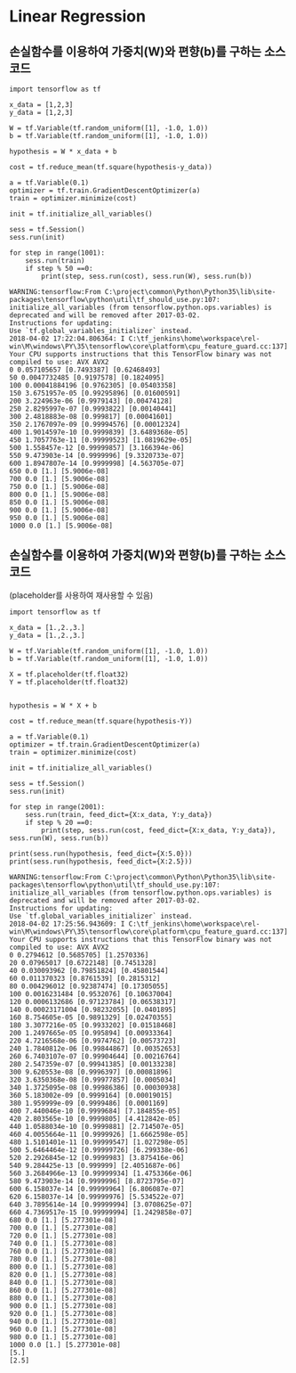 # Linear Regression
## 손실함수를 이용하여 가중치(W)와 편향(b)를 구하는 소스코드
<pre><code>import tensorflow as tf

x_data = [1,2,3]
y_data = [1,2,3]

W = tf.Variable(tf.random_uniform([1], -1.0, 1.0))
b = tf.Variable(tf.random_uniform([1], -1.0, 1.0))

hypothesis = W * x_data + b

cost = tf.reduce_mean(tf.square(hypothesis-y_data))

a = tf.Variable(0.1)
optimizer = tf.train.GradientDescentOptimizer(a)
train = optimizer.minimize(cost)

init = tf.initialize_all_variables()

sess = tf.Session()
sess.run(init)

for step in range(1001):
    sess.run(train)
    if step % 50 ==0:
        print(step, sess.run(cost), sess.run(W), sess.run(b))
</code></pre>

<pre><code>WARNING:tensorflow:From C:\project\common\Python\Python35\lib\site-packages\tensorflow\python\util\tf_should_use.py:107: initialize_all_variables (from tensorflow.python.ops.variables) is deprecated and will be removed after 2017-03-02.
Instructions for updating:
Use `tf.global_variables_initializer` instead.
2018-04-02 17:22:04.806364: I C:\tf_jenkins\home\workspace\rel-win\M\windows\PY\35\tensorflow\core\platform\cpu_feature_guard.cc:137] Your CPU supports instructions that this TensorFlow binary was not compiled to use: AVX AVX2
0 0.057105657 [0.7493387] [0.62468493]
50 0.0047732485 [0.9197578] [0.1824095]
100 0.00041884196 [0.9762305] [0.05403358]
150 3.6751957e-05 [0.99295896] [0.01600591]
200 3.224963e-06 [0.9979143] [0.00474128]
250 2.8295997e-07 [0.9993822] [0.00140441]
300 2.4818883e-08 [0.999817] [0.00041601]
350 2.1767097e-09 [0.99994576] [0.00012324]
400 1.9014597e-10 [0.9999839] [3.6489368e-05]
450 1.7057763e-11 [0.99999523] [1.0819629e-05]
500 1.558457e-12 [0.99999857] [3.166394e-06]
550 9.473903e-14 [0.9999996] [9.3320733e-07]
600 1.8947807e-14 [0.9999998] [4.563705e-07]
650 0.0 [1.] [5.9006e-08]
700 0.0 [1.] [5.9006e-08]
750 0.0 [1.] [5.9006e-08]
800 0.0 [1.] [5.9006e-08]
850 0.0 [1.] [5.9006e-08]
900 0.0 [1.] [5.9006e-08]
950 0.0 [1.] [5.9006e-08]
1000 0.0 [1.] [5.9006e-08]
</code></pre>

## 손실함수를 이용하여 가중치(W)와 편향(b)를 구하는 소스코드  
(placeholder를 사용하여 재사용할 수 있음)
<pre><code>import tensorflow as tf

x_data = [1.,2.,3.]
y_data = [1.,2.,3.]

W = tf.Variable(tf.random_uniform([1], -1.0, 1.0))
b = tf.Variable(tf.random_uniform([1], -1.0, 1.0))

X = tf.placeholder(tf.float32)
Y = tf.placeholder(tf.float32)


hypothesis = W * X + b

cost = tf.reduce_mean(tf.square(hypothesis-Y))

a = tf.Variable(0.1)
optimizer = tf.train.GradientDescentOptimizer(a)
train = optimizer.minimize(cost)

init = tf.initialize_all_variables()

sess = tf.Session()
sess.run(init)

for step in range(2001):
    sess.run(train, feed_dict={X:x_data, Y:y_data})
    if step % 20 ==0:
        print(step, sess.run(cost, feed_dict={X:x_data, Y:y_data}), sess.run(W), sess.run(b))

print(sess.run(hypothesis, feed_dict={X:5.0}))
print(sess.run(hypothesis, feed_dict={X:2.5}))
</code></pre>

<pre><code>WARNING:tensorflow:From C:\project\common\Python\Python35\lib\site-packages\tensorflow\python\util\tf_should_use.py:107: initialize_all_variables (from tensorflow.python.ops.variables) is deprecated and will be removed after 2017-03-02.
Instructions for updating:
Use `tf.global_variables_initializer` instead.
2018-04-02 17:25:56.943609: I C:\tf_jenkins\home\workspace\rel-win\M\windows\PY\35\tensorflow\core\platform\cpu_feature_guard.cc:137] Your CPU supports instructions that this TensorFlow binary was not compiled to use: AVX AVX2
0 0.2794612 [0.5685705] [1.2570336]
20 0.07965017 [0.6722148] [0.7451328]
40 0.030093962 [0.79851824] [0.45801544]
60 0.011370323 [0.8761539] [0.2815312]
80 0.004296012 [0.92387474] [0.17305055]
100 0.0016231484 [0.9532076] [0.10637004]
120 0.0006132686 [0.97123784] [0.06538317]
140 0.00023171004 [0.98232055] [0.0401895]
160 8.754605e-05 [0.9891329] [0.02470355]
180 3.3077216e-05 [0.9933202] [0.01518468]
200 1.2497665e-05 [0.995894] [0.00933364]
220 4.7216568e-06 [0.9974762] [0.00573723]
240 1.7840812e-06 [0.99844867] [0.00352653]
260 6.7403107e-07 [0.99904644] [0.00216764]
280 2.547359e-07 [0.99941385] [0.00133238]
300 9.620553e-08 [0.9996397] [0.00081896]
320 3.6350368e-08 [0.99977857] [0.0005034]
340 1.3725095e-08 [0.99986386] [0.00030938]
360 5.183002e-09 [0.9999164] [0.00019015]
380 1.959999e-09 [0.9999486] [0.0001169]
400 7.440046e-10 [0.9999684] [7.184855e-05]
420 2.803565e-10 [0.9999805] [4.412842e-05]
440 1.0588034e-10 [0.9999881] [2.714507e-05]
460 4.0055664e-11 [0.9999926] [1.6662598e-05]
480 1.5101401e-11 [0.99999547] [1.027298e-05]
500 5.6464464e-12 [0.99999726] [6.299338e-06]
520 2.2926845e-12 [0.9999983] [3.875416e-06]
540 9.284425e-13 [0.999999] [2.4051687e-06]
560 3.2684966e-13 [0.99999934] [1.4753366e-06]
580 9.473903e-14 [0.9999996] [8.8723795e-07]
600 6.158037e-14 [0.99999964] [6.806087e-07]
620 6.158037e-14 [0.99999976] [5.534522e-07]
640 3.7895614e-14 [0.99999994] [3.0708625e-07]
660 4.7369517e-15 [0.99999994] [1.2429858e-07]
680 0.0 [1.] [5.277301e-08]
700 0.0 [1.] [5.277301e-08]
720 0.0 [1.] [5.277301e-08]
740 0.0 [1.] [5.277301e-08]
760 0.0 [1.] [5.277301e-08]
780 0.0 [1.] [5.277301e-08]
800 0.0 [1.] [5.277301e-08]
820 0.0 [1.] [5.277301e-08]
840 0.0 [1.] [5.277301e-08]
860 0.0 [1.] [5.277301e-08]
880 0.0 [1.] [5.277301e-08]
900 0.0 [1.] [5.277301e-08]
920 0.0 [1.] [5.277301e-08]
940 0.0 [1.] [5.277301e-08]
960 0.0 [1.] [5.277301e-08]
980 0.0 [1.] [5.277301e-08]
1000 0.0 [1.] [5.277301e-08]
[5.]
[2.5]
</code></pre>
